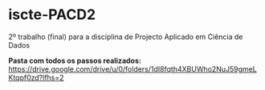 # iscte-PACD2

2º trabalho (final) para a disciplina de Projecto Aplicado em Ciência de Dados


**Pasta com todos os passos realizados:**
https://drive.google.com/drive/u/0/folders/1dI8fqth4XBUWho2NuJ59gmeLKtqpf0zd?lfhs=2
